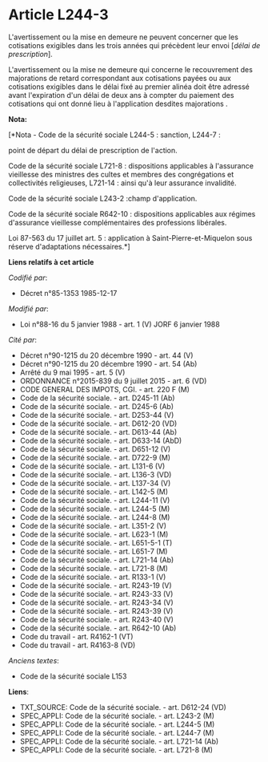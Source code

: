 # Article L244-3

L'avertissement ou la mise en demeure ne peuvent concerner que les cotisations exigibles dans les trois années qui précèdent
leur envoi [*délai de prescription*]. 

L'avertissement ou la mise ne demeure qui concerne le recouvrement des majorations de retard correspondant aux cotisations
payées ou aux cotisations exigibles dans le délai fixé au premier alinéa doit être adressé avant l'expiration d'un délai de
deux ans à compter du paiement des cotisations qui ont donné lieu à l'application desdites majorations     .

**Nota:**

[*Nota - Code de la sécurité sociale L244-5 : sanction, L244-7 :

point de départ du délai de prescription de l'action.

Code de la sécurité sociale L721-8 : dispositions applicables à l'assurance vieillesse des ministres des cultes et membres
des congrégations et collectivités religieuses, L721-14 : ainsi qu'à leur assurance invalidité.

Code de la sécurité sociale L243-2 :champ d'application.

Code de la sécurité sociale R642-10 : dispositions applicables aux régimes d'assurance vieillesse complémentaires des
professions libérales.

Loi 87-563 du 17 juillet art. 5 : application à Saint-Pierre-et-Miquelon sous réserve d'adaptations nécessaires.*]

**Liens relatifs à cet article**

_Codifié par_:

  - Décret n°85-1353 1985-12-17

_Modifié par_:

  - Loi n°88-16 du 5 janvier 1988 - art. 1 (V) JORF 6 janvier 1988

_Cité par_:

  - Décret n°90-1215 du 20 décembre 1990 - art. 44 (V)
  - Décret n°90-1215 du 20 décembre 1990 - art. 54 (Ab)
  - Arrêté du 9 mai 1995 - art. 5 (V)
  - ORDONNANCE n°2015-839 du 9 juillet 2015 - art. 6 (VD)
  - CODE GENERAL DES IMPOTS, CGI. - art. 220 F (M)
  - Code de la sécurité sociale. - art. D245-11 (Ab)
  - Code de la sécurité sociale. - art. D245-6 (Ab)
  - Code de la sécurité sociale. - art. D253-44 (V)
  - Code de la sécurité sociale. - art. D612-20 (VD)
  - Code de la sécurité sociale. - art. D613-44 (Ab)
  - Code de la sécurité sociale. - art. D633-14 (AbD)
  - Code de la sécurité sociale. - art. D651-12 (V)
  - Code de la sécurité sociale. - art. D722-9 (M)
  - Code de la sécurité sociale. - art. L131-6 (V)
  - Code de la sécurité sociale. - art. L136-3 (VD)
  - Code de la sécurité sociale. - art. L137-34 (V)
  - Code de la sécurité sociale. - art. L142-5 (M)
  - Code de la sécurité sociale. - art. L244-11 (V)
  - Code de la sécurité sociale. - art. L244-5 (M)
  - Code de la sécurité sociale. - art. L244-8 (M)
  - Code de la sécurité sociale. - art. L351-2 (V)
  - Code de la sécurité sociale. - art. L623-1 (M)
  - Code de la sécurité sociale. - art. L651-5-1 (T)
  - Code de la sécurité sociale. - art. L651-7 (M)
  - Code de la sécurité sociale. - art. L721-14 (Ab)
  - Code de la sécurité sociale. - art. L721-8 (M)
  - Code de la sécurité sociale. - art. R133-1 (V)
  - Code de la sécurité sociale. - art. R243-19 (V)
  - Code de la sécurité sociale. - art. R243-33 (V)
  - Code de la sécurité sociale. - art. R243-34 (V)
  - Code de la sécurité sociale. - art. R243-39 (V)
  - Code de la sécurité sociale. - art. R243-40 (V)
  - Code de la sécurité sociale. - art. R642-10 (Ab)
  - Code du travail - art. R4162-1 (VT)
  - Code du travail - art. R4163-8 (VD)

_Anciens textes_:

  - Code de la sécurité sociale L153

**Liens**:

  - TXT_SOURCE: Code de la sécurité sociale. - art. D612-24 (VD)
  - SPEC_APPLI: Code de la sécurité sociale. - art. L243-2 (M)
  - SPEC_APPLI: Code de la sécurité sociale. - art. L244-5 (M)
  - SPEC_APPLI: Code de la sécurité sociale. - art. L244-7 (M)
  - SPEC_APPLI: Code de la sécurité sociale. - art. L721-14 (Ab)
  - SPEC_APPLI: Code de la sécurité sociale. - art. L721-8 (M)
